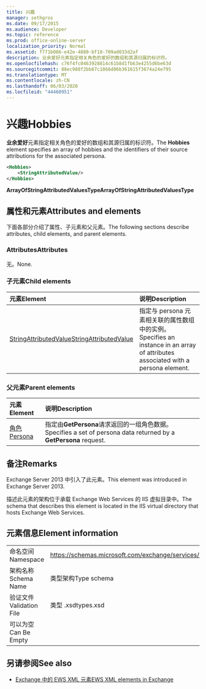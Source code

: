 ```yaml
---
title: 兴趣
manager: sethgros
ms.date: 09/17/2015
ms.audience: Developer
ms.topic: reference
ms.prod: office-online-server
localization_priority: Normal
ms.assetid: f771b066-e42e-4880-bf18-709ad033d2af
description: 业余爱好元素指定相关角色的爱好的数组和其源归属的标识符。
ms.openlocfilehash: c76f4fc0463928814c61b8d1fb63e4255d6be63d
ms.sourcegitcommit: 88ec988f2bb67c1866d06b361615f3674a24e795
ms.translationtype: MT
ms.contentlocale: zh-CN
ms.lasthandoff: 06/03/2020
ms.locfileid: "44460951"
---
```

# <a name="hobbies"></a><span data-ttu-id="37298-103">兴趣</span><span class="sxs-lookup"><span data-stu-id="37298-103">Hobbies</span></span>

<span data-ttu-id="37298-104">**业余爱好**元素指定相关角色的爱好的数组和其源归属的标识符。</span><span class="sxs-lookup"><span data-stu-id="37298-104">The **Hobbies** element specifies an array of hobbies and the identifiers of their source attributions for the associated persona.</span></span> 
  
```XML
<Hobbies>
    <StringAttributedValue/>
</Hobbies>
```

 <span data-ttu-id="37298-105">**ArrayOfStringAttributedValuesType**</span><span class="sxs-lookup"><span data-stu-id="37298-105">**ArrayOfStringAttributedValuesType**</span></span>
## <a name="attributes-and-elements"></a><span data-ttu-id="37298-106">属性和元素</span><span class="sxs-lookup"><span data-stu-id="37298-106">Attributes and elements</span></span>

<span data-ttu-id="37298-107">下面各部分介绍了属性、子元素和父元素。</span><span class="sxs-lookup"><span data-stu-id="37298-107">The following sections describe attributes, child elements, and parent elements.</span></span>
  
### <a name="attributes"></a><span data-ttu-id="37298-108">Attributes</span><span class="sxs-lookup"><span data-stu-id="37298-108">Attributes</span></span>

<span data-ttu-id="37298-109">无。</span><span class="sxs-lookup"><span data-stu-id="37298-109">None.</span></span>
  
### <a name="child-elements"></a><span data-ttu-id="37298-110">子元素</span><span class="sxs-lookup"><span data-stu-id="37298-110">Child elements</span></span>

|<span data-ttu-id="37298-111">**元素**</span><span class="sxs-lookup"><span data-stu-id="37298-111">**Element**</span></span>|<span data-ttu-id="37298-112">**说明**</span><span class="sxs-lookup"><span data-stu-id="37298-112">**Description**</span></span>|
|:-----|:-----|
|[<span data-ttu-id="37298-113">StringAttributedValue</span><span class="sxs-lookup"><span data-stu-id="37298-113">StringAttributedValue</span></span>](stringattributedvalue.md) <br/> |<span data-ttu-id="37298-114">指定与 persona 元素相关联的属性数组中的实例。</span><span class="sxs-lookup"><span data-stu-id="37298-114">Specifies an instance in an array of attributes associated with a persona element.</span></span>  <br/> |
   
### <a name="parent-elements"></a><span data-ttu-id="37298-115">父元素</span><span class="sxs-lookup"><span data-stu-id="37298-115">Parent elements</span></span>

|<span data-ttu-id="37298-116">**元素**</span><span class="sxs-lookup"><span data-stu-id="37298-116">**Element**</span></span>|<span data-ttu-id="37298-117">**说明**</span><span class="sxs-lookup"><span data-stu-id="37298-117">**Description**</span></span>|
|:-----|:-----|
|[<span data-ttu-id="37298-118">角色</span><span class="sxs-lookup"><span data-stu-id="37298-118">Persona</span></span>](persona.md) <br/> |<span data-ttu-id="37298-119">指定由**GetPersona**请求返回的一组角色数据。</span><span class="sxs-lookup"><span data-stu-id="37298-119">Specifies a set of persona data returned by a **GetPersona** request.</span></span>  <br/> |
   
## <a name="remarks"></a><span data-ttu-id="37298-120">备注</span><span class="sxs-lookup"><span data-stu-id="37298-120">Remarks</span></span>

<span data-ttu-id="37298-121">Exchange Server 2013 中引入了此元素。</span><span class="sxs-lookup"><span data-stu-id="37298-121">This element was introduced in Exchange Server 2013.</span></span>
  
<span data-ttu-id="37298-122">描述此元素的架构位于承载 Exchange Web Services 的 IIS 虚拟目录中。</span><span class="sxs-lookup"><span data-stu-id="37298-122">The schema that describes this element is located in the IIS virtual directory that hosts Exchange Web Services.</span></span>
  
## <a name="element-information"></a><span data-ttu-id="37298-123">元素信息</span><span class="sxs-lookup"><span data-stu-id="37298-123">Element information</span></span>

|||
|:-----|:-----|
|<span data-ttu-id="37298-124">命名空间</span><span class="sxs-lookup"><span data-stu-id="37298-124">Namespace</span></span>  <br/> |https://schemas.microsoft.com/exchange/services/2006/types  <br/> |
|<span data-ttu-id="37298-125">架构名称</span><span class="sxs-lookup"><span data-stu-id="37298-125">Schema Name</span></span>  <br/> |<span data-ttu-id="37298-126">类型架构</span><span class="sxs-lookup"><span data-stu-id="37298-126">Type schema</span></span>  <br/> |
|<span data-ttu-id="37298-127">验证文件</span><span class="sxs-lookup"><span data-stu-id="37298-127">Validation File</span></span>  <br/> |<span data-ttu-id="37298-128">类型 .xsd</span><span class="sxs-lookup"><span data-stu-id="37298-128">types.xsd</span></span>  <br/> |
|<span data-ttu-id="37298-129">可以为空</span><span class="sxs-lookup"><span data-stu-id="37298-129">Can Be Empty</span></span>  <br/> ||
   
## <a name="see-also"></a><span data-ttu-id="37298-130">另请参阅</span><span class="sxs-lookup"><span data-stu-id="37298-130">See also</span></span>



- [<span data-ttu-id="37298-131">Exchange 中的 EWS XML 元素</span><span class="sxs-lookup"><span data-stu-id="37298-131">EWS XML elements in Exchange</span></span>](ews-xml-elements-in-exchange.md)

